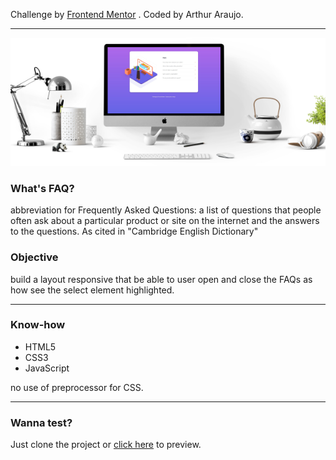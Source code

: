 Challenge by <a href="https://www.frontendmentor.io/challenges/faq-accordion-card-XlyjD0Oam">Frontend Mentor</a> . Coded by Arthur Araujo.
___
<img src="images/banner-page.png"></img>

### What's FAQ?

 abbreviation for Frequently Asked Questions: a list of questions that people often ask about a particular product or site on the internet and the answers to the questions. As cited in "Cambridge English Dictionary"

 ### Objective

 build a layout responsive that be able to user open and close the FAQs as how see the select element highlighted.
___
### Know-how
- HTML5
- CSS3
- JavaScript

no use of preprocessor for CSS.
___

### Wanna test?

Just clone the project or <a href="https://frontend-mentor-faq-card.vercel.app/">click here</a> to preview.


